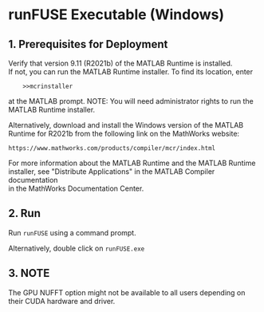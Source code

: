 # runFUSE Executable (Windows)

## 1. Prerequisites for Deployment 

Verify that version 9.11 (R2021b) of the MATLAB Runtime is installed.   
If not, you can run the MATLAB Runtime installer.
To find its location, enter

```  
    >>mcrinstaller
```
      
at the MATLAB prompt.
NOTE: You will need administrator rights to run the MATLAB Runtime installer. 

Alternatively, download and install the Windows version of the MATLAB Runtime for R2021b 
from the following link on the MathWorks website:

    https://www.mathworks.com/products/compiler/mcr/index.html
   
For more information about the MATLAB Runtime and the MATLAB Runtime installer, see 
"Distribute Applications" in the MATLAB Compiler documentation  
in the MathWorks Documentation Center.

## 2. Run

Run ```runFUSE``` using a command prompt.

Alternatively, double click on ```runFUSE.exe```

## 3. NOTE 

The GPU NUFFT option might not be available to all users depending on their CUDA hardware and driver.


